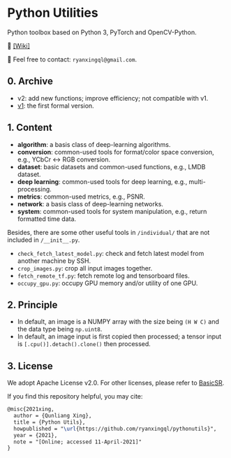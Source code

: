 # Python Utilities

Python toolbox based on Python 3, PyTorch and OpenCV-Python.

:notebook: [[Wiki]](https://github.com/ryanxingql/pythonutils/wiki)

:e-mail: Feel free to contact: `ryanxingql@gmail.com`.

## 0. Archive

- v2: add new functions; improve efficiency; not compatible with v1.
- [v1](https://github.com/ryanxingql/pythonutils/tree/2d339029cd97f2a4acba288869bcc13f7daaf7de): the first formal version.

## 1. Content

- **algorithm**: a basis class of deep-learning algorithms.
- **conversion**: common-used tools for format/color space conversion, e.g., YCbCr <-> RGB conversion.
- **dataset**: basic datasets and common-used functions, e.g., LMDB dataset.
- **deep learning**: common-used tools for deep learning, e.g., multi-processing.
- **metrics**: common-used metrics, e.g., PSNR.
- **network**: a basis class of deep-learning networks.
- **system**: common-used tools for system manipulation, e.g., return formatted time data.

Besides, there are some other useful tools in `/individual/` that are not included in `/__init__.py`.

- `check_fetch_latest_model.py`: check and fetch latest model from another machine by SSH.
- `crop_images.py`: crop all input images together.
- `fetch_remote_tf.py`: fetch remote log and tensorboard files.
- `occupy_gpu.py`: occupy GPU memory and/or utility of one GPU.

## 2. Principle

- In default, an image is a NUMPY array with the size being `(H W C)` and the data type being `np.uint8`.
- In default, an image input is first copied then processed; a tensor input is `[.cpu()].detach().clone()` then processed.

## 3. License

We adopt Apache License v2.0. For other licenses, please refer to [BasicSR](https://github.com/xinntao/BasicSR/tree/master/LICENSE).

If you find this repository helpful, you may cite:

```tex
@misc{2021xing,
  author = {Qunliang Xing},
  title = {Python Utils},
  howpublished = "\url{https://github.com/ryanxingql/pythonutils}",
  year = {2021},
  note = "[Online; accessed 11-April-2021]"
}
```
